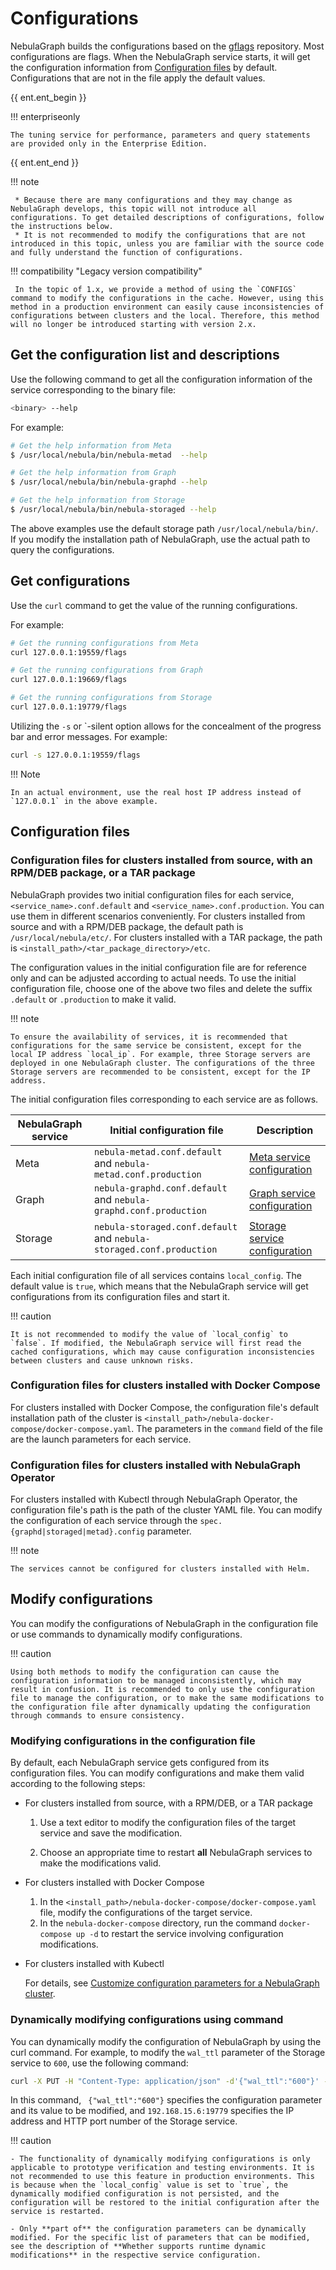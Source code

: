 # Configurations

NebulaGraph builds the configurations based on the [gflags](https://gflags.github.io/gflags/) repository. Most configurations are flags. When the NebulaGraph service starts, it will get the configuration information from [Configuration files](#configuration_files) by default. Configurations that are not in the file apply the default values.

{{ ent.ent_begin }}

!!! enterpriseonly

    The tuning service for performance, parameters and query statements are provided only in the Enterprise Edition.

{{ ent.ent_end }}

!!! note

     * Because there are many configurations and they may change as NebulaGraph develops, this topic will not introduce all configurations. To get detailed descriptions of configurations, follow the instructions below.
     * It is not recommended to modify the configurations that are not introduced in this topic, unless you are familiar with the source code and fully understand the function of configurations.

!!! compatibility "Legacy version compatibility"

     In the topic of 1.x, we provide a method of using the `CONFIGS` command to modify the configurations in the cache. However, using this method in a production environment can easily cause inconsistencies of configurations between clusters and the local. Therefore, this method will no longer be introduced starting with version 2.x.

## Get the configuration list and descriptions

Use the following command to get all the configuration information of the service corresponding to the binary file:

```bash
<binary> --help
```

For example:

```bash
# Get the help information from Meta
$ /usr/local/nebula/bin/nebula-metad  --help

# Get the help information from Graph
$ /usr/local/nebula/bin/nebula-graphd --help

# Get the help information from Storage
$ /usr/local/nebula/bin/nebula-storaged --help
```

The above examples use the default storage path `/usr/local/nebula/bin/`. If you modify the installation path of NebulaGraph, use the actual path to query the configurations.

## Get configurations

Use the `curl` command to get the value of the running configurations.

For example:

```bash
# Get the running configurations from Meta
curl 127.0.0.1:19559/flags

# Get the running configurations from Graph
curl 127.0.0.1:19669/flags

# Get the running configurations from Storage
curl 127.0.0.1:19779/flags
```

Utilizing the `-s` or `-silent option allows for the concealment of the progress bar and error messages. For example:

```bash
curl -s 127.0.0.1:19559/flags
```

!!! Note

    In an actual environment, use the real host IP address instead of `127.0.0.1` in the above example.

## Configuration files

### Configuration files for clusters installed from source, with an RPM/DEB package, or a TAR package

NebulaGraph provides two initial configuration files for each service, `<service_name>.conf.default` and `<service_name>.conf.production`. You can use them in different scenarios conveniently. For clusters installed from source and with a RPM/DEB package, the default path is `/usr/local/nebula/etc/`. For clusters installed with a TAR package, the path is `<install_path>/<tar_package_directory>/etc`.

The configuration values in the initial configuration file are for reference only and can be adjusted according to actual needs. To use the initial configuration file, choose one of the above two files and delete the suffix `.default` or `.production` to make it valid.

!!! note

    To ensure the availability of services, it is recommended that configurations for the same service be consistent, except for the local IP address `local_ip`. For example, three Storage servers are deployed in one NebulaGraph cluster. The configurations of the three Storage servers are recommended to be consistent, except for the IP address.

The initial configuration files corresponding to each service are as follows.

| NebulaGraph service | Initial configuration file | Description |
| - | - | - |
| Meta | `nebula-metad.conf.default` and `nebula-metad.conf.production` | [Meta service configuration](2.meta-config.md) |
| Graph | `nebula-graphd.conf.default` and `nebula-graphd.conf.production` | [Graph service configuration](3.graph-config.md) |
| Storage | `nebula-storaged.conf.default` and `nebula-storaged.conf.production` | [Storage service configuration](4.storage-config.md) |

Each initial configuration file of all services contains `local_config`. The default value is `true`, which means that the NebulaGraph service will get configurations from its configuration files and start it.

!!! caution

    It is not recommended to modify the value of `local_config` to `false`. If modified, the NebulaGraph service will first read the cached configurations, which may cause configuration inconsistencies between clusters and cause unknown risks.

### Configuration files for clusters installed with Docker Compose

For clusters installed with Docker Compose, the configuration file's default installation path of the cluster is `<install_path>/nebula-docker-compose/docker-compose.yaml`. The parameters in the `command` field of the file are the launch parameters for each service.  


### Configuration files for clusters installed with NebulaGraph Operator

For clusters installed with Kubectl through NebulaGraph Operator, the configuration file's path is the path of the cluster YAML file. You can modify the configuration of each service through the `spec.{graphd|storaged|metad}.config` parameter.  

!!! note

    The services cannot be configured for clusters installed with Helm.

## Modify configurations

You can modify the configurations of NebulaGraph in the configuration file or use commands to dynamically modify configurations.

!!! caution

    Using both methods to modify the configuration can cause the configuration information to be managed inconsistently, which may result in confusion. It is recommended to only use the configuration file to manage the configuration, or to make the same modifications to the configuration file after dynamically updating the configuration through commands to ensure consistency.

### Modifying configurations in the configuration file

By default, each NebulaGraph service gets configured from its configuration files. You can modify configurations and make them valid according to the following steps:

* For clusters installed from source, with a RPM/DEB, or a TAR package

  1. Use a text editor to modify the configuration files of the target service and save the modification.

  2. Choose an appropriate time to restart **all** NebulaGraph services to make the modifications valid.

* For clusters installed with Docker Compose

  1. In the `<install_path>/nebula-docker-compose/docker-compose.yaml` file, modify the configurations of the target service.
  2. In the `nebula-docker-compose` directory, run the command `docker-compose up -d` to restart the service involving configuration modifications.

* For clusters installed with Kubectl

  For details, see [Customize configuration parameters for a NebulaGraph cluster](../../nebula-operator/8.custom-cluster-configurations/8.1.custom-conf-parameter.md).

### Dynamically modifying configurations using command

You can dynamically modify the configuration of NebulaGraph by using the curl command. For example, to modify the `wal_ttl` parameter of the Storage service to `600`, use the following command:

```bash
curl -X PUT -H "Content-Type: application/json" -d'{"wal_ttl":"600"}' -s "http://192.168.15.6:19779/flags"
```

In this command, ` {"wal_ttl":"600"}` specifies the configuration parameter and its value to be modified, and `192.168.15.6:19779` specifies the IP address and HTTP port number of the Storage service.

!!! caution

    - The functionality of dynamically modifying configurations is only applicable to prototype verification and testing environments. It is not recommended to use this feature in production environments. This is because when the `local_config` value is set to `true`, the dynamically modified configuration is not persisted, and the configuration will be restored to the initial configuration after the service is restarted.
  
    - Only **part of** the configuration parameters can be dynamically modified. For the specific list of parameters that can be modified, see the description of **Whether supports runtime dynamic modifications** in the respective service configuration.



